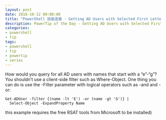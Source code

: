 ```yaml
---
layout: post
date: 2018-10-12 00:00:00
title: "PowerShell 技能连载 - Getting AD Users with Selected First Letters"
description: PowerTip of the Day - Getting AD Users with Selected First Letters
categories:
- powershell
- tip
tags:
- powershell
- tip
- powertip
- series
---
```

How would you query for all AD users with names that start with a “e”-“g”? You shouldn’t use a client-side filter such as Where-Object. One thing you can do is use the -Filter parameter with logical operators such as -and and -or:

    Get-ADUser -filter {(name -lt 'E') -or (name -gt 'G')} |
      Select-Object -ExpandProperty Name


this example requires the free RSAT tools from Microsoft to be installed)

<!--本文国际来源：[Getting AD Users with Selected First Letters](http://community.idera.com/powershell/powertips/b/tips/posts/getting-ad-users-with-selected-first-letters)-->
